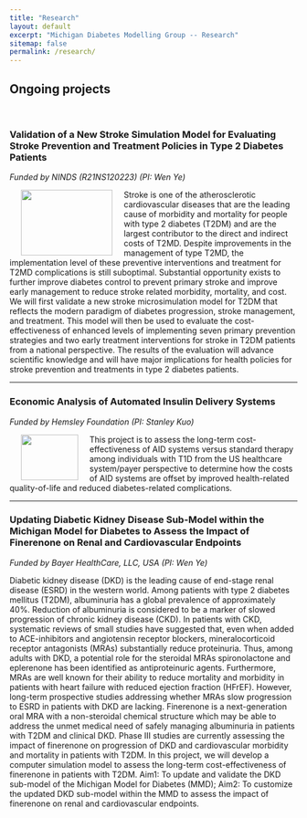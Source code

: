```yaml
---
title: "Research"
layout: default
excerpt: "Michigan Diabetes Modelling Group -- Research"
sitemap: false
permalink: /research/
---
```


## Ongoing projects

<br/>

### Validation of a New Stroke Simulation Model for Evaluating Stroke Prevention and Treatment Policies in Type 2 Diabetes Patients

*Funded by NINDS (R21NS120223) (PI: Wen Ye)*

<img align="left" width="160" height="115"
     src="https://drive.google.com/uc?id=1YaD_MJ7vPjeVkGV3orOpd2xYGqUkh922"
     style="display: block; margin-right: 20; margin-left: 20;"/>

Stroke is one of the atherosclerotic cardiovascular diseases that are the leading cause of morbidity and mortality for people with type 2 diabetes (T2DM) and are the largest contributor to the direct and indirect costs of T2MD. Despite improvements in the management of type T2MD, the implementation level of these preventive interventions and treatment for T2MD complications is still suboptimal. Substantial opportunity exists to further improve diabetes control to prevent primary stroke and improve early management to reduce stroke related morbidity, mortality, and cost. We will first validate a new stroke microsimulation model for T2DM that reflects the modern paradigm of diabetes progression, stroke management, and treatment. This model will then be used to evaluate the cost-effectiveness of enhanced levels of implementing seven primary prevention strategies and two early treatment interventions for stroke in T2DM patients from a national perspective. The results of the evaluation will advance scientific knowledge and will have major implications for health policies for stroke prevention and treatments in type 2 diabetes patients.

---

### Economic Analysis of Automated Insulin Delivery Systems

*Funded by Hemsley Foundation (PI: Stanley Kuo)*

<img align="left" width="100" height="80"
     src="https://drive.google.com/uc?id=1oOwiUnVaTUGttvWucIgbx8aI5HZ0xWmp"
     style="display: block; margin-right: 20; margin-left: 20;"/>

This project is to assess the long-term cost-effectiveness of AID systems versus standard therapy among individuals with T1D from the US healthcare system/payer perspective to determine how the costs of AID systems are offset by improved health-related quality-of-life and reduced diabetes-related complications.

---

### Updating Diabetic Kidney Disease Sub-Model within the Michigan Model for Diabetes to Assess the Impact of Finerenone on Renal and Cardiovascular Endpoints 

*Funded by Bayer HealthCare, LLC, USA (PI: Wen Ye)*

Diabetic kidney disease (DKD) is the leading cause of end-stage renal disease (ESRD) in the western world. Among patients with type 2 diabetes mellitus (T2DM), albuminuria has a global prevalence of approximately 40%. Reduction of albuminuria is considered to be a marker of slowed progression of chronic kidney disease (CKD). In patients with CKD, systematic reviews of small studies have suggested that, even when added to ACE-inhibitors and angiotensin receptor blockers, mineralocorticoid receptor antagonists (MRAs) substantially reduce proteinuria. Thus, among adults with DKD, a potential role for the steroidal MRAs spironolactone and eplerenone has been identified as antiproteinuric agents. Furthermore, MRAs are well known for their ability to reduce mortality and morbidity in patients with heart failure with reduced ejection fraction (HFrEF). However, long-term prospective studies addressing whether MRAs slow progression to ESRD in patients with DKD are lacking. Finerenone is a next-generation oral MRA with a non-steroidal chemical structure which may be able to address the unmet medical need of safely managing albuminuria in patients with T2DM and clinical DKD. Phase III studies are currently assessing the impact of finerenone on progression of DKD and cardiovascular morbidity and mortality in patients with T2DM. In this project, we will develop a computer simulation model to assess the long-term cost-effectiveness of finerenone in patients with T2DM. Aim1: To update and validate the DKD sub-model of the Michigan Model for Diabetes (MMD); Aim2: To customize the updated DKD sub-model within the MMD to assess the impact of finerenone on renal and cardiovascular endpoints.  
